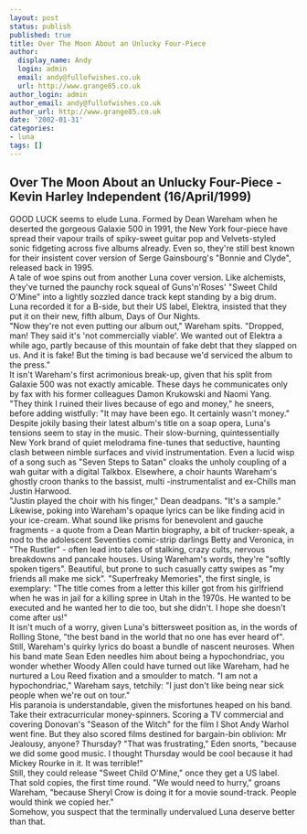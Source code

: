 ```yaml
---
layout: post
status: publish
published: true
title: Over The Moon About an Unlucky Four-Piece
author:
  display_name: Andy
  login: admin
  email: andy@fullofwishes.co.uk
  url: http://www.grange85.co.uk
author_login: admin
author_email: andy@fullofwishes.co.uk
author_url: http://www.grange85.co.uk
date: '2002-01-31'
categories:
- luna
tags: []
---
```


## Over The Moon About an Unlucky Four-Piece - Kevin Harley Independent (16/April/1999)

<p>GOOD LUCK seems to elude Luna. Formed by Dean Wareham when he deserted the gorgeous Galaxie 500 in 1991, the New York four-piece have spread their vapour trails of spiky-sweet guitar pop and Velvets-styled sonic fidgeting across five albums already. Even so, they're still best known for their insistent cover version of Serge Gainsbourg's "Bonnie and Clyde", released back in 1995.<br />A tale of woe spins out from another Luna cover version. Like alchemists, they've turned the paunchy rock squeal of Guns'n'Roses' "Sweet Child O'Mine" into a lightly sozzled dance track kept standing by a big drum.<br />Luna recorded it for a B-side, but their US label, Elektra, insisted that they put it on their new, fifth album, Days of Our Nights.<br />"Now they're not even putting our album out," Wareham spits. "Dropped, man! They said it's 'not commercially viable'. We wanted out of Elektra a while ago, partly because of this mountain of fake debt that they slapped on us. And it is fake! But the timing is bad because we'd serviced the album to the press."<br />It isn't Wareham's first acrimonious break-up, given that his split from Galaxie 500 was not exactly amicable. These days he communicates only by fax with his former colleagues Damon Krukowski and Naomi Yang.<br />"They think I ruined their lives because of ego and money," he sneers, before adding wistfully: "It may have been ego. It certainly wasn't money."<br />Despite jokily basing their latest album's title on a soap opera, Luna's tensions seem to stay in the music. Their slow-burning, quintessentially New York brand of quiet melodrama fine-tunes that seductive, haunting clash between nimble surfaces and vivid instrumentation. Even a lucid wisp of a song such as "Seven Steps to Satan" cloaks the unholy coupling of a wah guitar with a digital Talkbox. Elsewhere, a choir haunts Wareham's ghostly croon thanks to the bassist, multi -instrumentalist and ex-Chills man Justin Harwood.<br />"Justin played the choir with his finger," Dean deadpans. "It's a sample."<br />Likewise, poking into Wareham's opaque lyrics can be like finding acid in your ice-cream. What sound like prisms for benevolent and gauche fragments - a quote from a Dean Martin biography, a bit of trucker-speak, a nod to the adolescent Seventies comic-strip darlings Betty and Veronica, in "The Rustler" - often lead into tales of stalking, crazy cults, nervous breakdowns and pancake houses. Using Wareham's words, they're "softly spoken tigers". Beautiful, but prone to such casually catty swipes as "my friends all make me sick". "Superfreaky Memories", the first single, is exemplary: "The title comes from a letter this killer got from his girlfriend when he was in jail for a killing spree in Utah in the 1970s. He wanted to be executed and he wanted her to die too, but she didn't. I hope she doesn't come after us!"<br />It isn't much of a worry, given Luna's bittersweet position as, in the words of Rolling Stone, "the best band in the world that no one has ever heard of".<br />Still, Wareham's quirky lyrics do boast a bundle of nascent neuroses. When his band mate Sean Eden needles him about being a hypochondriac, you wonder whether Woody Allen could have turned out like Wareham, had he nurtured a Lou Reed fixation and a smoulder to match. "I am not a hypochondriac," Wareham says, tetchily: "I just don't like being near sick people when we're out on tour."<br />His paranoia is understandable, given the misfortunes heaped on his band. Take their extracurricular money-spinners. Scoring a TV commercial and covering Donovan's "Season of the Witch" for the film I Shot Andy Warhol went fine. But they also scored films destined for bargain-bin oblivion: Mr Jealousy, anyone? Thursday? "That was frustrating," Eden snorts, "because we did some good music. I thought Thursday would be cool because it had Mickey Rourke in it. It was terrible!"<br />Still, they could release "Sweet Child O'Mine," once they get a US label. That sold copies, the first time round. "We would need to hurry," groans Wareham, "because Sheryl Crow is doing it for a movie sound-track. People would think we copied her."<br />Somehow, you suspect that the terminally undervalued Luna deserve better than that.</p>
